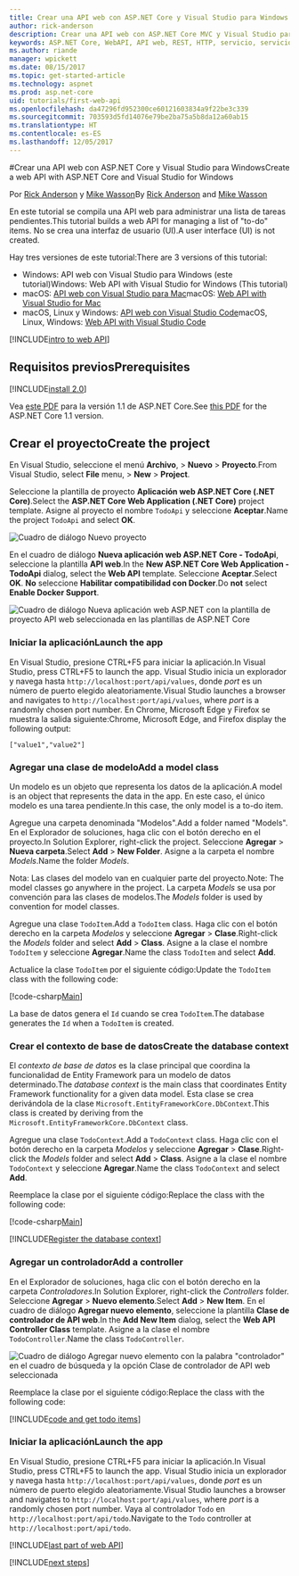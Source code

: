 ```yaml
---
title: Crear una API web con ASP.NET Core y Visual Studio para Windows
author: rick-anderson
description: Crear una API web con ASP.NET Core MVC y Visual Studio para Windows
keywords: ASP.NET Core, WebAPI, API web, REST, HTTP, servicio, servicio HTTP
ms.author: riande
manager: wpickett
ms.date: 08/15/2017
ms.topic: get-started-article
ms.technology: aspnet
ms.prod: asp.net-core
uid: tutorials/first-web-api
ms.openlocfilehash: da47296fd952300ce60121603834a9f22be3c339
ms.sourcegitcommit: 703593d5fd14076e79be2ba75a5b8da12a60ab15
ms.translationtype: HT
ms.contentlocale: es-ES
ms.lasthandoff: 12/05/2017
---
```

#<a name="create-a-web-api-with-aspnet-core-and-visual-studio-for-windows"></a><span data-ttu-id="9a860-104">Crear una API web con ASP.NET Core y Visual Studio para Windows</span><span class="sxs-lookup"><span data-stu-id="9a860-104">Create a web API with ASP.NET Core and Visual Studio for Windows</span></span>

<span data-ttu-id="9a860-105">Por [Rick Anderson](https://twitter.com/RickAndMSFT) y [Mike Wasson](https://github.com/mikewasson)</span><span class="sxs-lookup"><span data-stu-id="9a860-105">By [Rick Anderson](https://twitter.com/RickAndMSFT) and [Mike Wasson](https://github.com/mikewasson)</span></span>

<span data-ttu-id="9a860-106">En este tutorial se compila una API web para administrar una lista de tareas pendientes.</span><span class="sxs-lookup"><span data-stu-id="9a860-106">This tutorial builds a web API for managing a list of "to-do" items.</span></span> <span data-ttu-id="9a860-107">No se crea una interfaz de usuario (UI).</span><span class="sxs-lookup"><span data-stu-id="9a860-107">A user interface (UI) is not created.</span></span>

<span data-ttu-id="9a860-108">Hay tres versiones de este tutorial:</span><span class="sxs-lookup"><span data-stu-id="9a860-108">There are 3 versions of this tutorial:</span></span>

* <span data-ttu-id="9a860-109">Windows: API web con Visual Studio para Windows (este tutorial)</span><span class="sxs-lookup"><span data-stu-id="9a860-109">Windows: Web API with Visual Studio for Windows (This tutorial)</span></span>
* <span data-ttu-id="9a860-110">macOS: [API web con Visual Studio para Mac](xref:tutorials/first-web-api-mac)</span><span class="sxs-lookup"><span data-stu-id="9a860-110">macOS: [Web API with Visual Studio for Mac](xref:tutorials/first-web-api-mac)</span></span>
* <span data-ttu-id="9a860-111">macOS, Linux y Windows: [API web con Visual Studio Code](xref:tutorials/web-api-vsc)</span><span class="sxs-lookup"><span data-stu-id="9a860-111">macOS, Linux, Windows: [Web API with Visual Studio Code](xref:tutorials/web-api-vsc)</span></span>

<!-- WARNING: The code AND images in this doc are used by uid: tutorials/web-api-vsc, tutorials/first-web-api-mac and tutorials/first-web-api. If you change any code/images in this tutorial, update uid: tutorials/web-api-vsc -->

[!INCLUDE[intro to web API](../includes/webApi/intro.md)]

## <a name="prerequisites"></a><span data-ttu-id="9a860-112">Requisitos previos</span><span class="sxs-lookup"><span data-stu-id="9a860-112">Prerequisites</span></span>

[!INCLUDE[install 2.0](../includes/install2.0.md)]

<span data-ttu-id="9a860-113">Vea [este PDF](https://github.com/aspnet/Docs/blob/master/aspnetcore/tutorials/first-web-api/_static/_webAPI.pdf) para la versión 1.1 de ASP.NET Core.</span><span class="sxs-lookup"><span data-stu-id="9a860-113">See [this PDF](https://github.com/aspnet/Docs/blob/master/aspnetcore/tutorials/first-web-api/_static/_webAPI.pdf) for the ASP.NET Core 1.1 version.</span></span>

## <a name="create-the-project"></a><span data-ttu-id="9a860-114">Crear el proyecto</span><span class="sxs-lookup"><span data-stu-id="9a860-114">Create the project</span></span>

<span data-ttu-id="9a860-115">En Visual Studio, seleccione el menú **Archivo**, > **Nuevo** > **Proyecto**.</span><span class="sxs-lookup"><span data-stu-id="9a860-115">From Visual Studio, select **File** menu, > **New** > **Project**.</span></span>

<span data-ttu-id="9a860-116">Seleccione la plantilla de proyecto **Aplicación web ASP.NET Core (.NET Core)**.</span><span class="sxs-lookup"><span data-stu-id="9a860-116">Select the **ASP.NET Core Web Application (.NET Core)** project template.</span></span> <span data-ttu-id="9a860-117">Asigne al proyecto el nombre `TodoApi` y seleccione **Aceptar**.</span><span class="sxs-lookup"><span data-stu-id="9a860-117">Name the project `TodoApi` and select **OK**.</span></span>

![Cuadro de diálogo Nuevo proyecto](first-web-api/_static/new-project.png)

<span data-ttu-id="9a860-119">En el cuadro de diálogo **Nueva aplicación web ASP.NET Core - TodoApi**, seleccione la plantilla **API web**.</span><span class="sxs-lookup"><span data-stu-id="9a860-119">In the **New ASP.NET Core Web Application - TodoApi** dialog, select the **Web API** template.</span></span> <span data-ttu-id="9a860-120">Seleccione **Aceptar**.</span><span class="sxs-lookup"><span data-stu-id="9a860-120">Select **OK**.</span></span> <span data-ttu-id="9a860-121">**No** seleccione **Habilitar compatibilidad con Docker**.</span><span class="sxs-lookup"><span data-stu-id="9a860-121">Do **not** select **Enable Docker Support**.</span></span>

![Cuadro de diálogo Nueva aplicación web ASP.NET con la plantilla de proyecto API web seleccionada en las plantillas de ASP.NET Core](first-web-api/_static/web-api-project.png)

### <a name="launch-the-app"></a><span data-ttu-id="9a860-123">Iniciar la aplicación</span><span class="sxs-lookup"><span data-stu-id="9a860-123">Launch the app</span></span>

<span data-ttu-id="9a860-124">En Visual Studio, presione CTRL+F5 para iniciar la aplicación.</span><span class="sxs-lookup"><span data-stu-id="9a860-124">In Visual Studio, press CTRL+F5 to launch the app.</span></span> <span data-ttu-id="9a860-125">Visual Studio inicia un explorador y navega hasta `http://localhost:port/api/values`, donde *port* es un número de puerto elegido aleatoriamente.</span><span class="sxs-lookup"><span data-stu-id="9a860-125">Visual Studio launches a browser and navigates to `http://localhost:port/api/values`, where *port* is a randomly chosen port number.</span></span> <span data-ttu-id="9a860-126">En Chrome, Microsoft Edge y Firefox se muestra la salida siguiente:</span><span class="sxs-lookup"><span data-stu-id="9a860-126">Chrome, Microsoft Edge, and Firefox display the following output:</span></span>

```
["value1","value2"]
```

### <a name="add-a-model-class"></a><span data-ttu-id="9a860-127">Agregar una clase de modelo</span><span class="sxs-lookup"><span data-stu-id="9a860-127">Add a model class</span></span>

<span data-ttu-id="9a860-128">Un modelo es un objeto que representa los datos de la aplicación.</span><span class="sxs-lookup"><span data-stu-id="9a860-128">A model is an object that represents the data in the app.</span></span> <span data-ttu-id="9a860-129">En este caso, el único modelo es una tarea pendiente.</span><span class="sxs-lookup"><span data-stu-id="9a860-129">In this case, the only model is a to-do item.</span></span>

<span data-ttu-id="9a860-130">Agregue una carpeta denominada "Modelos".</span><span class="sxs-lookup"><span data-stu-id="9a860-130">Add a folder named "Models".</span></span> <span data-ttu-id="9a860-131">En el Explorador de soluciones, haga clic con el botón derecho en el proyecto.</span><span class="sxs-lookup"><span data-stu-id="9a860-131">In Solution Explorer, right-click the project.</span></span> <span data-ttu-id="9a860-132">Seleccione **Agregar** > **Nueva carpeta**.</span><span class="sxs-lookup"><span data-stu-id="9a860-132">Select **Add** > **New Folder**.</span></span> <span data-ttu-id="9a860-133">Asigne a la carpeta el nombre *Models*.</span><span class="sxs-lookup"><span data-stu-id="9a860-133">Name the folder *Models*.</span></span>

<span data-ttu-id="9a860-134">Nota: Las clases del modelo van en cualquier parte del proyecto.</span><span class="sxs-lookup"><span data-stu-id="9a860-134">Note: The model classes go anywhere in the project.</span></span> <span data-ttu-id="9a860-135">La carpeta *Models* se usa por convención para las clases de modelos.</span><span class="sxs-lookup"><span data-stu-id="9a860-135">The *Models* folder is used by convention for model classes.</span></span>

<span data-ttu-id="9a860-136">Agregue una clase `TodoItem`.</span><span class="sxs-lookup"><span data-stu-id="9a860-136">Add a `TodoItem` class.</span></span> <span data-ttu-id="9a860-137">Haga clic con el botón derecho en la carpeta *Modelos* y seleccione **Agregar** > **Clase**.</span><span class="sxs-lookup"><span data-stu-id="9a860-137">Right-click the *Models* folder and select **Add** > **Class**.</span></span> <span data-ttu-id="9a860-138">Asigne a la clase el nombre `TodoItem` y seleccione **Agregar**.</span><span class="sxs-lookup"><span data-stu-id="9a860-138">Name the class `TodoItem` and select **Add**.</span></span>

<span data-ttu-id="9a860-139">Actualice la clase `TodoItem` por el siguiente código:</span><span class="sxs-lookup"><span data-stu-id="9a860-139">Update the `TodoItem` class with the following code:</span></span>

[!code-csharp[Main](first-web-api/sample/TodoApi/Models/TodoItem.cs)]

<span data-ttu-id="9a860-140">La base de datos genera el `Id` cuando se crea `TodoItem`.</span><span class="sxs-lookup"><span data-stu-id="9a860-140">The database generates the `Id` when a `TodoItem` is created.</span></span>

### <a name="create-the-database-context"></a><span data-ttu-id="9a860-141">Crear el contexto de base de datos</span><span class="sxs-lookup"><span data-stu-id="9a860-141">Create the database context</span></span>

<span data-ttu-id="9a860-142">El *contexto de base de datos* es la clase principal que coordina la funcionalidad de Entity Framework para un modelo de datos determinado.</span><span class="sxs-lookup"><span data-stu-id="9a860-142">The *database context* is the main class that coordinates Entity Framework functionality for a given data model.</span></span> <span data-ttu-id="9a860-143">Esta clase se crea derivándola de la clase `Microsoft.EntityFrameworkCore.DbContext`.</span><span class="sxs-lookup"><span data-stu-id="9a860-143">This class is created by deriving from the `Microsoft.EntityFrameworkCore.DbContext` class.</span></span>

<span data-ttu-id="9a860-144">Agregue una clase `TodoContext`.</span><span class="sxs-lookup"><span data-stu-id="9a860-144">Add a `TodoContext` class.</span></span> <span data-ttu-id="9a860-145">Haga clic con el botón derecho en la carpeta *Modelos* y seleccione **Agregar** > **Clase**.</span><span class="sxs-lookup"><span data-stu-id="9a860-145">Right-click the *Models* folder and select **Add** > **Class**.</span></span> <span data-ttu-id="9a860-146">Asigne a la clase el nombre `TodoContext` y seleccione **Agregar**.</span><span class="sxs-lookup"><span data-stu-id="9a860-146">Name the class `TodoContext` and select **Add**.</span></span>

<span data-ttu-id="9a860-147">Reemplace la clase por el siguiente código:</span><span class="sxs-lookup"><span data-stu-id="9a860-147">Replace the class with the following code:</span></span>

[!code-csharp[Main](first-web-api/sample/TodoApi/Models/TodoContext.cs)]

[!INCLUDE[Register the database context](../includes/webApi/register_dbContext.md)]

### <a name="add-a-controller"></a><span data-ttu-id="9a860-148">Agregar un controlador</span><span class="sxs-lookup"><span data-stu-id="9a860-148">Add a controller</span></span>

<span data-ttu-id="9a860-149">En el Explorador de soluciones, haga clic con el botón derecho en la carpeta *Controladores*.</span><span class="sxs-lookup"><span data-stu-id="9a860-149">In Solution Explorer, right-click the *Controllers* folder.</span></span> <span data-ttu-id="9a860-150">Seleccione **Agregar** > **Nuevo elemento**.</span><span class="sxs-lookup"><span data-stu-id="9a860-150">Select **Add** > **New Item**.</span></span> <span data-ttu-id="9a860-151">En el cuadro de diálogo **Agregar nuevo elemento**, seleccione la plantilla **Clase de controlador de API web**.</span><span class="sxs-lookup"><span data-stu-id="9a860-151">In the **Add New Item** dialog, select the **Web API Controller Class** template.</span></span> <span data-ttu-id="9a860-152">Asigne a la clase el nombre `TodoController`.</span><span class="sxs-lookup"><span data-stu-id="9a860-152">Name the class `TodoController`.</span></span>

![Cuadro de diálogo Agregar nuevo elemento con la palabra "controlador" en el cuadro de búsqueda y la opción Clase de controlador de API web seleccionada](first-web-api/_static/new_controller.png)

<span data-ttu-id="9a860-154">Reemplace la clase por el siguiente código:</span><span class="sxs-lookup"><span data-stu-id="9a860-154">Replace the class with the following code:</span></span>

[!INCLUDE[code and get todo items](../includes/webApi/getTodoItems.md)]

### <a name="launch-the-app"></a><span data-ttu-id="9a860-155">Iniciar la aplicación</span><span class="sxs-lookup"><span data-stu-id="9a860-155">Launch the app</span></span>

<span data-ttu-id="9a860-156">En Visual Studio, presione CTRL+F5 para iniciar la aplicación.</span><span class="sxs-lookup"><span data-stu-id="9a860-156">In Visual Studio, press CTRL+F5 to launch the app.</span></span> <span data-ttu-id="9a860-157">Visual Studio inicia un explorador y navega hasta `http://localhost:port/api/values`, donde *port* es un número de puerto elegido aleatoriamente.</span><span class="sxs-lookup"><span data-stu-id="9a860-157">Visual Studio launches a browser and navigates to `http://localhost:port/api/values`, where *port* is a randomly chosen port number.</span></span> <span data-ttu-id="9a860-158">Vaya al controlador `Todo` en `http://localhost:port/api/todo`.</span><span class="sxs-lookup"><span data-stu-id="9a860-158">Navigate to the `Todo` controller at `http://localhost:port/api/todo`.</span></span>

[!INCLUDE[last part of web API](../includes/webApi/end.md)]

[!INCLUDE[next steps](../includes/webApi/next.md)]

